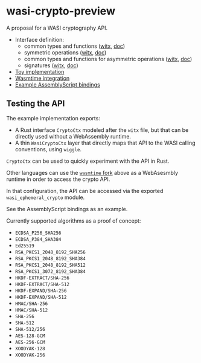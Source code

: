 # wasi-crypto-preview

A proposal for a WASI cryptography API.

* Interface definition:
  * common types and functions ([witx](witx/proposal_common.witx), [doc](witx/proposal_common.md))
  * symmetric operations ([witx](witx/proposal_siymmetric.witx), [doc](witx/proposal_symmetric.md))
  * common types and functions for asymmetric operations ([witx](witx/proposal_asymmetric_common.witx), [doc](witx/proposal_asymmetric_common.md))
  * signatures ([witx](witx/proposal_signatures.witx), [doc](witx/proposal_signatures.md))
* [Toy implementation](https://github.com/jedisct1/wasi-crypto-preview/tree/master/implementation)
* [Wasmtime integration](https://github.com/jedisct1/wasmtime-crypto)
* [Example AssemblyScript bindings](https://github.com/jedisct1/as-crypto)

## Testing the API

The example implementation exports:

* A Rust interface `CryptoCtx` modeled after the `witx` file, but that can be directly used without a WebAssembly runtime.
* A thin `WasiCryptoCtx` layer that directly maps that API to the WASI calling conventions, using `wiggle`.

`CryptoCtx` can be used to quickly experiment with the API in Rust.

Other languages can use the [`wasmtime` fork](https://github.com/jedisct1/wasmtime-crypto) above as a WebAsesmbly runtime in order to access the crypto API.

In that configuration, the API can be accessed via the exported `wasi_ephemeral_crypto` module.

See the AssemblyScript bindings as an example.

Currently supported algorithms as a proof of concept:

* `ECDSA_P256_SHA256`
* `ECDSA_P384_SHA384`
* `Ed25519`
* `RSA_PKCS1_2048_8192_SHA256`
* `RSA_PKCS1_2048_8192_SHA384`
* `RSA_PKCS1_2048_8192_SHA512`
* `RSA_PKCS1_3072_8192_SHA384`
* `HKDF-EXTRACT/SHA-256`
* `HKDF-EXTRACT/SHA-512`
* `HKDF-EXPAND/SHA-256`
* `HKDF-EXPAND/SHA-512`
* `HMAC/SHA-256`
* `HMAC/SHA-512`
* `SHA-256`
* `SHA-512`
* `SHA-512/256`
* `AES-128-GCM`
* `AES-256-GCM`
* `XOODYAK-128`
* `XOODYAK-256`
